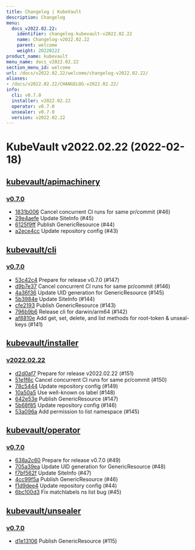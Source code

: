 ```yaml
---
title: Changelog | KubeVault
description: Changelog
menu:
  docs_v2022.02.22:
    identifier: changelog-kubevault-v2022.02.22
    name: Changelog-v2022.02.22
    parent: welcome
    weight: 20220222
product_name: kubevault
menu_name: docs_v2022.02.22
section_menu_id: welcome
url: /docs/v2022.02.22/welcome/changelog-v2022.02.22/
aliases:
- /docs/v2022.02.22/CHANGELOG-v2022.02.22/
info:
  cli: v0.7.0
  installer: v2022.02.22
  operator: v0.7.0
  unsealer: v0.7.0
  version: v2022.02.22
---
```


# KubeVault v2022.02.22 (2022-02-18)


## [kubevault/apimachinery](https://github.com/kubevault/apimachinery)

### [v0.7.0](https://github.com/kubevault/apimachinery/releases/tag/v0.7.0)

- [1831b006](https://github.com/kubevault/apimachinery/commit/1831b006) Cancel concurrent CI runs for same pr/commit (#46)
- [29e4aefe](https://github.com/kubevault/apimachinery/commit/29e4aefe) Update SiteInfo (#45)
- [6125f9ff](https://github.com/kubevault/apimachinery/commit/6125f9ff) Publish GenericResource (#44)
- [a2ece4cc](https://github.com/kubevault/apimachinery/commit/a2ece4cc) Update repository config (#43)



## [kubevault/cli](https://github.com/kubevault/cli)

### [v0.7.0](https://github.com/kubevault/cli/releases/tag/v0.7.0)

- [53c42c4](https://github.com/kubevault/cli/commit/53c42c4) Prepare for release v0.7.0 (#147)
- [d9b7e37](https://github.com/kubevault/cli/commit/d9b7e37) Cancel concurrent CI runs for same pr/commit (#146)
- [4a36f36](https://github.com/kubevault/cli/commit/4a36f36) Update UID generation for GenericResource (#145)
- [5b3984e](https://github.com/kubevault/cli/commit/5b3984e) Update SiteInfo (#144)
- [cfe2193](https://github.com/kubevault/cli/commit/cfe2193) Publish GenericResource (#143)
- [796b9b6](https://github.com/kubevault/cli/commit/796b9b6) Release cli for darwin/arm64 (#142)
- [af8810e](https://github.com/kubevault/cli/commit/af8810e) Add get, set, delete, and list methods for root-token & unseal-keys (#141)



## [kubevault/installer](https://github.com/kubevault/installer)

### [v2022.02.22](https://github.com/kubevault/installer/releases/tag/v2022.02.22)

- [d2d0af7](https://github.com/kubevault/installer/commit/d2d0af7) Prepare for release v2022.02.22 (#151)
- [51e1f6c](https://github.com/kubevault/installer/commit/51e1f6c) Cancel concurrent CI runs for same pr/commit (#150)
- [78c5444](https://github.com/kubevault/installer/commit/78c5444) Update repository config (#149)
- [10a50a5](https://github.com/kubevault/installer/commit/10a50a5) Use well-known os label (#148)
- [642e53e](https://github.com/kubevault/installer/commit/642e53e) Publish GenericResource (#147)
- [5b68f85](https://github.com/kubevault/installer/commit/5b68f85) Update repository config (#146)
- [53a096a](https://github.com/kubevault/installer/commit/53a096a) Add permission to list namespace (#145)



## [kubevault/operator](https://github.com/kubevault/operator)

### [v0.7.0](https://github.com/kubevault/operator/releases/tag/v0.7.0)

- [638a2c60](https://github.com/kubevault/operator/commit/638a2c60) Prepare for release v0.7.0 (#49)
- [705a39ea](https://github.com/kubevault/operator/commit/705a39ea) Update UID generation for GenericResource (#48)
- [f7bf562f](https://github.com/kubevault/operator/commit/f7bf562f) Update SiteInfo (#47)
- [4cc99f5a](https://github.com/kubevault/operator/commit/4cc99f5a) Publish GenericResource (#46)
- [f1d9dee4](https://github.com/kubevault/operator/commit/f1d9dee4) Update repository config (#44)
- [6bc100d3](https://github.com/kubevault/operator/commit/6bc100d3) Fix matchlabels ns list bug (#45)



## [kubevault/unsealer](https://github.com/kubevault/unsealer)

### [v0.7.0](https://github.com/kubevault/unsealer/releases/tag/v0.7.0)

- [d1e13106](https://github.com/kubevault/unsealer/commit/d1e13106) Publish GenericResource (#115)




